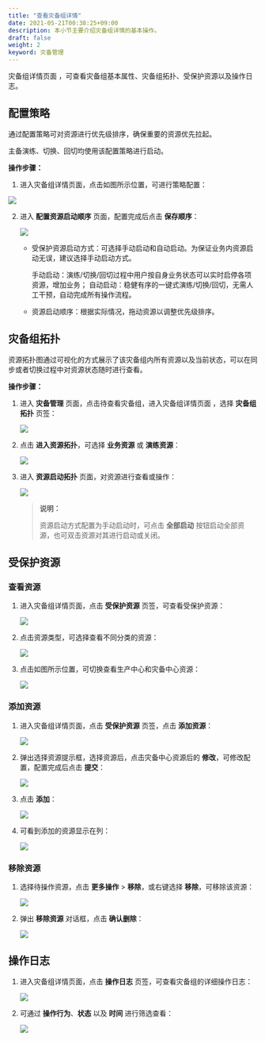 ```yaml
---
title: "查看灾备组详情"
date: 2021-05-21T00:38:25+09:00
description: 本小节主要介绍灾备组详情的基本操作。
draft: false
weight: 2
keyword: 灾备管理
---
```


灾备组详情页面 ，可查看灾备组基本属性、灾备组拓扑、受保护资源以及操作日志。

## 配置策略

通过配置策略可对资源进行优先级排序，确保重要的资源优先拉起。

主备演练、切换、回切均使用该配置策略进行启动。

**操作步骤：**

1.  进入灾备组详情页面，点击如图所示位置，可进行策略配置：

   ![](/operation/disaster_recovery/_images/view_details_1.png)

2. 进入 **配置资源启动顺序** 页面，配置完成后点击 **保存顺序**：

   ![](/operation/disaster_recovery/_images/view_details_2.png)

   - 受保护资源启动方式：可选择手动启动和自动启动。为保证业务内资源启动无误，建议选择手动启动方式。

     手动启动：演练/切换/回切过程中用户按自身业务状态可以实时启停各项资源，增加业务；
     自动启动：稳健有序的一键式演练/切换/回切，无需人工干预，自动完成所有操作流程。

   - 资源启动顺序：根据实际情况，拖动资源以调整优先级排序。

## 灾备组拓扑

资源拓扑图通过可视化的方式展示了该灾备组内所有资源以及当前状态，可以在同步或者切换过程中对资源状态随时进行查看。

**操作步骤：**

1. 进入 **灾备管理** 页面，点击待查看灾备组，进入灾备组详情页面 ，选择 **灾备组拓扑** 页签：

   ![](/operation/disaster_recovery/_images/view_details_3.png)

2. 点击 **进入资源拓扑**，可选择 **业务资源** 或 **演练资源**：

   ![](/operation/disaster_recovery/_images/view_details_4.png)

3. 进入 **资源启动拓扑** 页面，对资源进行查看或操作：

   ![](/operation/disaster_recovery/_images/view_details_5.png)

   > **说明：**
   >
   > 资源启动方式配置为手动启动时，可点击 **全部启动** 按钮启动全部资源，也可双击资源对其进行启动或关闭。

## 受保护资源

### 查看资源

1. 进入灾备组详情页面，点击 **受保护资源** 页签，可查看受保护资源：

   ![](/operation/disaster_recovery/_images/view_details_6.png)

2. 点击资源类型，可选择查看不同分类的资源：

   ![](/operation/disaster_recovery/_images/view_details_7.png)

3. 点击如图所示位置，可切换查看生产中心和灾备中心资源：

   ![](/operation/disaster_recovery/_images/view_details_8.png)

### 添加资源

1. 进入灾备组详情页面，点击 **受保护资源** 页签，点击 **添加资源**：

   ![](/operation/disaster_recovery/_images/view_details_9.png)

2. 弹出选择资源提示框，选择资源后，点击灾备中心资源后的 **修改**，可修改配置，配置完成后点击 **提交**：

   ![](/operation/disaster_recovery/_images/view_details_10.png)

3. 点击 **添加**：

   ![](/operation/disaster_recovery/_images/view_details_11.png)

4. 可看到添加的资源显示在列：

   ![](/operation/disaster_recovery/_images/view_details_12.png)

### 移除资源

1. 选择待操作资源，点击 **更多操作** > **移除**，或右键选择 **移除**，可移除该资源：

   ![](/operation/disaster_recovery/_images/view_details_13.png)

2. 弹出 **移除资源** 对话框，点击 **确认删除**：

   ![](/operation/disaster_recovery/_images/view_details_14.png)

## 操作日志

1. 进入灾备组详情页面，点击 **操作日志** 页签，可查看灾备组的详细操作日志：

   ![](/operation/disaster_recovery/_images/view_details_15.png)

2. 可通过 **操作行为**、**状态** 以及 **时间** 进行筛选查看：

   ![](/operation/disaster_recovery/_images/view_details_16.png)

